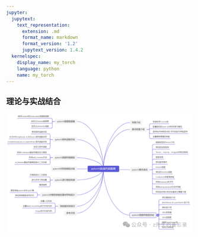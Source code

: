 ```yaml
---
jupyter:
  jupytext:
    text_representation:
      extension: .md
      format_name: markdown
      format_version: '1.2'
      jupytext_version: 1.4.2
  kernelspec:
    display_name: my_torch
    language: python
    name: my_torch
---
```


## 理论与实战结合

![torch使用功能点demo](../pics/torch使用功能点demo.png)
